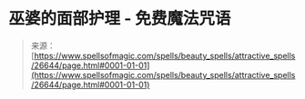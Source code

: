 <!--yml

category: 未分类

date: 2024-06-12 19:14:50

-->

# 巫婆的面部护理 - 免费魔法咒语

> 来源：[https://www.spellsofmagic.com/spells/beauty_spells/attractive_spells/26644/page.html#0001-01-01](https://www.spellsofmagic.com/spells/beauty_spells/attractive_spells/26644/page.html#0001-01-01)
